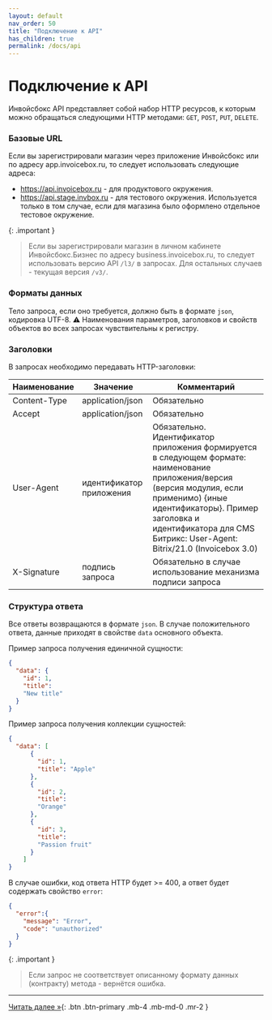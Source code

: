 ```yaml
---
layout: default
nav_order: 50
title: "Подключение к API"
has_children: true
permalink: /docs/api
---
```


# Подключение к API

Инвойсбокс API представляет собой набор HTTP ресурсов, к которым можно обращаться следующими HTTP методами: `GET`, `POST`, `PUT`, `DELETE`.

### Базовые URL

Если вы зарегистрировали магазин через приложение Инвойсбокс или по адресу app.invoicebox.ru, то
следует использовать следующие адреса:

- https://api.invoicebox.ru - для продуктового окружения.
- https://api.stage.invbox.ru - для тестового окружения. Используется только в том случае, если для магазина было оформлено отдельное тестовое окружение.

{: .important }
> Если вы зарегистрировали магазин в личном кабинете Инвойсбокс.Бизнес по адресу business.invoicebox.ru, то
следует использовать версию API `/l3/` в запросах. Для остальных случаев - текущая версия `/v3/`.

### Форматы данных

Тело запроса, если оно требуется, должно быть в формате `json`, кодировка UTF-8.
:warning: Наименования параметров, заголовков и свойств объектов во всех запросах чувствительны к регистру.

### Заголовки

В запросах необходимо передавать HTTP-заголовки:

| Наименование | Значение                 | Комментарий                                                                                                                                                                                                                                               |
|--------------|--------------------------|-----------------------------------------------------------------------------------------------------------------------------------------------------------------------------------------------------------------------------------------------------------|
| Content-Type | application/json         | Обязательно                                                                                                                                                                                                                                               |
| Accept       | application/json         | Обязательно                                                                                                                                                                                                                                               |
| User-Agent   | идентификатор приложения | Обязательно. Идентификатор приложения формируется в следующем формате: наименование приложения/версия (версия модулия, если применимо) {иные идентификаторы}. Пример заголовка и идентификатора для CMS Битрикс: User-Agent: Bitrix/21.0 (Invoicebox 3.0) |
| X-Signature  | подпись запроса          | Обязательно в случае использование механизма подписи запроса                                                                                                                                                                                              |

### Структура ответа

Все ответы возвращаются в формате `json`. 
В случае положительного ответа, данные приходят в свойстве `data` основного объекта.

Пример запроса получения единичной сущности:
```json
{
  "data": {
    "id": 1,
    "title":
    "New title"
  }
}
```

Пример запроса получения коллекции сущностей:
```json
{
  "data": [
      {
        "id": 1,
        "title": "Apple"
      },
      {
        "id": 2,
        "title":
        "Orange"
      },
      {
        "id": 3,
        "title":
        "Passion fruit"
      }
    ]
}
```

В случае ошибки, код ответа HTTP будет >= 400, а ответ будет содержать свойство `error`:
```json
{
  "error":{
    "message": "Error",
    "code": "unauthorized"
  }
}
```


{: .important }
> Если запрос не соответствует описанному формату данных (контракту) метода - вернётся ошибка.


---

[Читать далее &raquo;](/docs/api/auth){: .btn .btn-primary .mb-4 .mb-md-0 .mr-2 }
